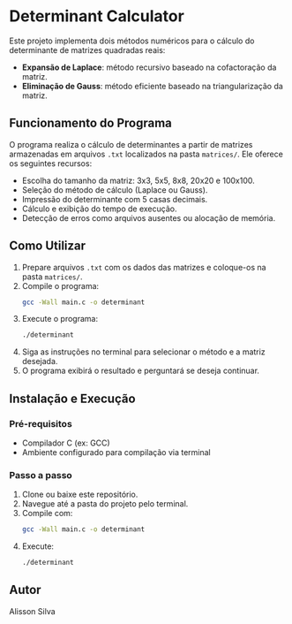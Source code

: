 # Determinant Calculator

Este projeto implementa dois métodos numéricos para o cálculo do determinante de matrizes quadradas reais:

- **Expansão de Laplace**: método recursivo baseado na cofactoração da matriz.
- **Eliminação de Gauss**: método eficiente baseado na triangularização da matriz.

## Funcionamento do Programa

O programa realiza o cálculo de determinantes a partir de matrizes armazenadas em arquivos `.txt` localizados na pasta `matrices/`. Ele oferece os seguintes recursos:

- Escolha do tamanho da matriz: 3x3, 5x5, 8x8, 20x20 e 100x100.
- Seleção do método de cálculo (Laplace ou Gauss).
- Impressão do determinante com 5 casas decimais.
- Cálculo e exibição do tempo de execução.
- Detecção de erros como arquivos ausentes ou alocação de memória.

## Como Utilizar

1. Prepare arquivos `.txt` com os dados das matrizes e coloque-os na pasta `matrices/`.
2. Compile o programa:
   ```bash
   gcc -Wall main.c -o determinant
   ```
3. Execute o programa:
   ```bash
   ./determinant
   ```
4. Siga as instruções no terminal para selecionar o método e a matriz desejada.
5. O programa exibirá o resultado e perguntará se deseja continuar.

## Instalação e Execução

### Pré-requisitos

- Compilador C (ex: GCC)
- Ambiente configurado para compilação via terminal

### Passo a passo

1. Clone ou baixe este repositório.
2. Navegue até a pasta do projeto pelo terminal.
3. Compile com:
   ```bash
   gcc -Wall main.c -o determinant
   ```
4. Execute:
   ```bash
   ./determinant
   ```

## Autor

Alisson Silva
